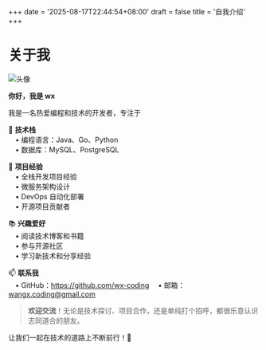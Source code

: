 +++
date = '2025-08-17T22:44:54+08:00'
draft = false
title = '自我介绍'
+++


# 关于我
![头像](https://github.com/wx-coding.png)

**你好，我是 wx**

我是一名热爱编程和技术的开发者，专注于

🚀 **技术栈**  
&emsp;• 编程语言：Java、Go、Python   
&emsp;• 数据库：MySQL、PostgreSQL  

🔧 **项目经验**  
&emsp;• 全栈开发项目经验  
&emsp;• 微服务架构设计  
&emsp;• DevOps 自动化部署  
&emsp;• 开源项目贡献者

📚 **兴趣爱好**  
&emsp;• 阅读技术博客和书籍  
&emsp;• 参与开源社区  
&emsp;• 学习新技术和分享经验

📫 **联系我**  
&emsp;• GitHub：https://github.com/wx-coding
&emsp;• 邮箱：wangx.coding@gmail.com

> **欢迎交流**！无论是技术探讨、项目合作，还是单纯打个招呼，都很乐意认识志同道合的朋友。

让我们一起在技术的道路上不断前行！💪